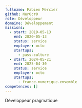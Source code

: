 ```yaml
---
fullname: Fabien Mercier
github: NerOcrO
role: Développeur
domaine: Développement
missions:
  - start: 2019-05-13
    end: 2020-05-13
    status: service
    employer: octo
    startups:
      - pass-culture
  - start: 2024-05-21
    end: 2025-04-30
    status: service
    employer: octo
    startups:
      - france-numerique-ensemble
competences: []
---
```

Développeur pragmatique
